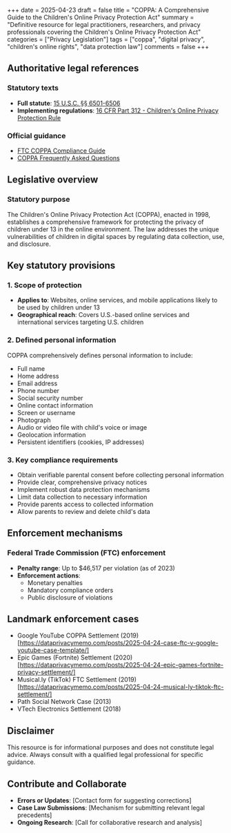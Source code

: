 +++
date = 2025-04-23
draft = false
title = "COPPA: A Comprehensive Guide to the Children's Online Privacy Protection Act"
summary = "Definitive resource for legal practitioners, researchers, and privacy professionals covering the Children's Online Privacy Protection Act"
categories = ["Privacy Legislation"]
tags = ["coppa", "digital privacy", "children's online rights", "data protection law"]
comments = false
+++

## Authoritative legal references

### Statutory texts
- **Full statute**: [15 U.S.C. §§ 6501-6506](https://www.govinfo.gov/app/details/USCODE-2020-title15/USCODE-2020-title15-chap91)
- **Implementing regulations**: [16 CFR Part 312 - Children's Online Privacy Protection Rule](https://www.ecfr.gov/current/title-16/part-312)

### Official guidance
- [FTC COPPA Compliance Guide](https://www.ftc.gov/business-guidance/privacy-security/children%27s-privacy)
- [COPPA Frequently Asked Questions](https://www.ftc.gov/tips-advice/business-center/guidance/frequently-asked-questions-about-coppa)

## Legislative overview

### Statutory purpose
The Children's Online Privacy Protection Act (COPPA), enacted in 1998, establishes a comprehensive framework for protecting the privacy of children under 13 in the online environment. The law addresses the unique vulnerabilities of children in digital spaces by regulating data collection, use, and disclosure.

## Key statutory provisions

### 1. Scope of protection
- **Applies to**: Websites, online services, and mobile applications likely to be used by children under 13
- **Geographical reach**: Covers U.S.-based online services and international services targeting U.S. children

### 2. Defined personal information
COPPA comprehensively defines personal information to include:
- Full name
- Home address
- Email address
- Phone number
- Social security number
- Online contact information
- Screen or username
- Photograph
- Audio or video file with child's voice or image
- Geolocation information
- Persistent identifiers (cookies, IP addresses)

### 3. Key compliance requirements
- Obtain verifiable parental consent before collecting personal information
- Provide clear, comprehensive privacy notices
- Implement robust data protection mechanisms
- Limit data collection to necessary information
- Provide parents access to collected information
- Allow parents to review and delete child's data

## Enforcement mechanisms

### Federal Trade Commission (FTC) enforcement
- **Penalty range**: Up to $46,517 per violation (as of 2023)
- **Enforcement actions**: 
  * Monetary penalties
  * Mandatory compliance orders
  * Public disclosure of violations

## Landmark enforcement cases
- Google YouTube COPPA Settlement (2019)[https://dataprivacymemo.com/posts/2025-04-24-case-ftc-v-google-youtube-case-template/]
- Epic Games (Fortnite) Settlement (2020) [https://dataprivacymemo.com/posts/2025-04-24-epic-games-fortnite-privacy-settlement/]
- Musical.ly (TikTok) FTC Settlement (2019)[https://dataprivacymemo.com/posts/2025-04-24-musical-ly-tiktok-ftc-settlement/]
- Path Social Network Case (2013)
- VTech Electronics Settlement (2018)

## Disclaimer
This resource is for informational purposes and does not constitute legal advice. Always consult with a qualified legal professional for specific guidance.

## Contribute and Collaborate
- **Errors or Updates**: [Contact form for suggesting corrections]
- **Case Law Submissions**: [Mechanism for submitting relevant legal precedents]
- **Ongoing Research**: [Call for collaborative research and analysis]
